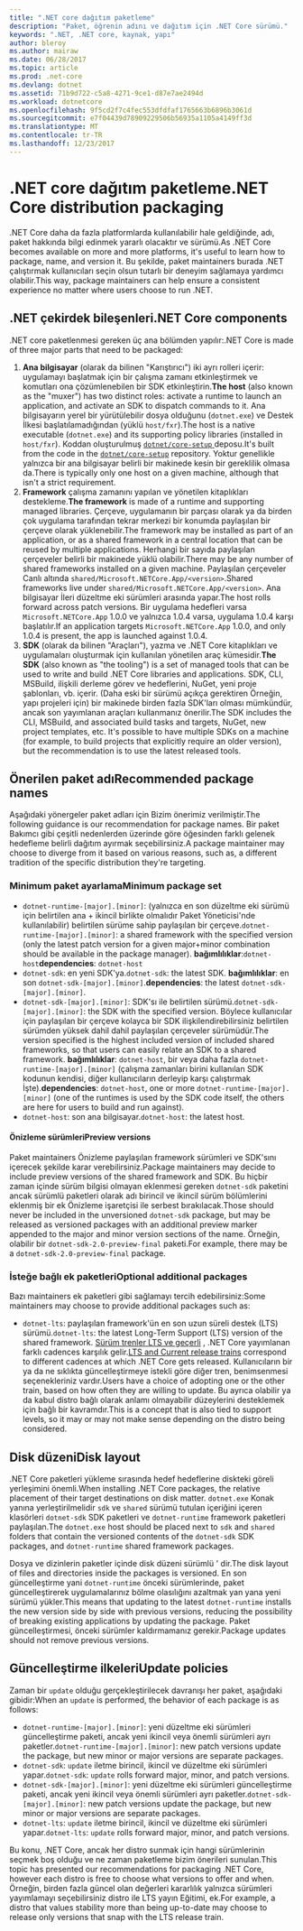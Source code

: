 ```yaml
---
title: ".NET core dağıtım paketleme"
description: "Paket, öğrenin adını ve dağıtım için .NET Core sürümü."
keywords: ".NET, .NET core, kaynak, yapı"
author: bleroy
ms.author: mairaw
ms.date: 06/28/2017
ms.topic: article
ms.prod: .net-core
ms.devlang: dotnet
ms.assetid: 71b9d722-c5a8-4271-9ce1-d87e7ae2494d
ms.workload: dotnetcore
ms.openlocfilehash: 9f5cd2f7c4fec553dfdfaf1765663b6896b3061d
ms.sourcegitcommit: e7f04439d78909229506b56935a1105a4149ff3d
ms.translationtype: MT
ms.contentlocale: tr-TR
ms.lasthandoff: 12/23/2017
---
```

# <a name="net-core-distribution-packaging"></a><span data-ttu-id="dfcf4-104">.NET core dağıtım paketleme</span><span class="sxs-lookup"><span data-stu-id="dfcf4-104">.NET Core distribution packaging</span></span>

<span data-ttu-id="dfcf4-105">.NET Core daha da fazla platformlarda kullanılabilir hale geldiğinde, adı, paket hakkında bilgi edinmek yararlı olacaktır ve sürümü.</span><span class="sxs-lookup"><span data-stu-id="dfcf4-105">As .NET Core becomes available on more and more platforms, it's useful to learn how to package, name, and version it.</span></span> <span data-ttu-id="dfcf4-106">Bu şekilde, paket maintainers burada .NET çalıştırmak kullanıcıları seçin olsun tutarlı bir deneyim sağlamaya yardımcı olabilir.</span><span class="sxs-lookup"><span data-stu-id="dfcf4-106">This way, package maintainers can help ensure a consistent experience no matter where users choose to run .NET.</span></span>

## <a name="net-core-components"></a><span data-ttu-id="dfcf4-107">.NET çekirdek bileşenleri</span><span class="sxs-lookup"><span data-stu-id="dfcf4-107">.NET Core components</span></span>

<span data-ttu-id="dfcf4-108">.NET core paketlenmesi gereken üç ana bölümden yapılır:</span><span class="sxs-lookup"><span data-stu-id="dfcf4-108">.NET Core is made of three major parts that need to be packaged:</span></span>

1. <span data-ttu-id="dfcf4-109">**Ana bilgisayar** (olarak da bilinen "Karıştırıcı") iki ayrı rolleri içerir: uygulamayı başlatmak için bir çalışma zamanı etkinleştirmek ve komutları ona çözümlenebilen bir SDK etkinleştirin.</span><span class="sxs-lookup"><span data-stu-id="dfcf4-109">**The host** (also known as the "muxer") has two distinct roles: activate a runtime to launch an application, and activate an SDK to dispatch commands to it.</span></span> <span data-ttu-id="dfcf4-110">Ana bilgisayarın yerel bir yürütülebilir dosya olduğunu (`dotnet.exe`) ve Destek İlkesi başlatılamadığından (yüklü `host/fxr`).</span><span class="sxs-lookup"><span data-stu-id="dfcf4-110">The host is a native executable (`dotnet.exe`) and its supporting policy libraries (installed in `host/fxr`).</span></span> <span data-ttu-id="dfcf4-111">Koddan oluşturulmuş [ `dotnet/core-setup` ](https://github.com/dotnet/core-setup/) deposu.</span><span class="sxs-lookup"><span data-stu-id="dfcf4-111">It's built from the code in the [`dotnet/core-setup`](https://github.com/dotnet/core-setup/) repository.</span></span> <span data-ttu-id="dfcf4-112">Yoktur genellikle yalnızca bir ana bilgisayar belirli bir makinede kesin bir gereklilik olmasa da.</span><span class="sxs-lookup"><span data-stu-id="dfcf4-112">There is typically only one host on a given machine, although that isn't a strict requirement.</span></span>
2. <span data-ttu-id="dfcf4-113">**Framework** çalışma zamanını yapılan ve yönetilen kitaplıkları destekleme.</span><span class="sxs-lookup"><span data-stu-id="dfcf4-113">**The framework** is made of a runtime and supporting managed libraries.</span></span> <span data-ttu-id="dfcf4-114">Çerçeve, uygulamanın bir parçası olarak ya da birden çok uygulama tarafından tekrar merkezi bir konumda paylaşılan bir çerçeve olarak yüklenebilir.</span><span class="sxs-lookup"><span data-stu-id="dfcf4-114">The framework may be installed as part of an application, or as a shared framework in a central location that can be reused by multiple applications.</span></span> <span data-ttu-id="dfcf4-115">Herhangi bir sayıda paylaşılan çerçeveler belirli bir makinede yüklü olabilir.</span><span class="sxs-lookup"><span data-stu-id="dfcf4-115">There may be any number of shared frameworks installed on a given machine.</span></span> <span data-ttu-id="dfcf4-116">Paylaşılan çerçeveler Canlı altında `shared/Microsoft.NETCore.App/<version>`.</span><span class="sxs-lookup"><span data-stu-id="dfcf4-116">Shared frameworks live under `shared/Microsoft.NETCore.App/<version>`.</span></span> <span data-ttu-id="dfcf4-117">Ana bilgisayar İleri düzeltme eki sürümleri arasında yapar.</span><span class="sxs-lookup"><span data-stu-id="dfcf4-117">The host rolls forward across patch versions.</span></span> <span data-ttu-id="dfcf4-118">Bir uygulama hedefleri varsa `Microsoft.NETCore.App` 1.0.0 ve yalnızca 1.0.4 varsa, uygulama 1.0.4 karşı başlatılır.</span><span class="sxs-lookup"><span data-stu-id="dfcf4-118">If an application targets `Microsoft.NETCore.App` 1.0.0, and only 1.0.4 is present, the app is launched against 1.0.4.</span></span>
3. <span data-ttu-id="dfcf4-119">**SDK** (olarak da bilinen "Araçları"), yazma ve .NET Core kitaplıkları ve uygulamaları oluşturmak için kullanılan yönetilen araç kümesidir.</span><span class="sxs-lookup"><span data-stu-id="dfcf4-119">**The SDK** (also known as "the tooling") is a set of managed tools that can be used to write and build .NET Core libraries and applications.</span></span> <span data-ttu-id="dfcf4-120">SDK, CLI, MSBuild, ilişkili derleme görev ve hedeflerini, NuGet, yeni proje şablonları, vb. içerir. (Daha eski bir sürümü açıkça gerektiren Örneğin, yapı projeleri için) bir makinede birden fazla SDK'ları olması mümkündür, ancak son yayımlanan araçları kullanmanız önerilir.</span><span class="sxs-lookup"><span data-stu-id="dfcf4-120">The SDK includes the CLI, MSBuild, and associated build tasks and targets, NuGet, new project templates, etc. It's possible to have multiple SDKs on a machine (for example, to build projects that explicitly require an older version), but the recommendation is to use the latest released tools.</span></span>

## <a name="recommended-package-names"></a><span data-ttu-id="dfcf4-121">Önerilen paket adı</span><span class="sxs-lookup"><span data-stu-id="dfcf4-121">Recommended package names</span></span>

<span data-ttu-id="dfcf4-122">Aşağıdaki yönergeler paket adları için Bizim önerimiz verilmiştir.</span><span class="sxs-lookup"><span data-stu-id="dfcf4-122">The following guidance is our recommendation for package names.</span></span> <span data-ttu-id="dfcf4-123">Bir paket Bakımcı gibi çeşitli nedenlerden üzerinde göre öğesinden farklı gelenek hedefleme belirli dağıtım ayırmak seçebilirsiniz.</span><span class="sxs-lookup"><span data-stu-id="dfcf4-123">A package maintainer may choose to diverge from it based on various reasons, such as, a different tradition of the specific distribution they're targeting.</span></span>

### <a name="minimum-package-set"></a><span data-ttu-id="dfcf4-124">Minimum paket ayarlama</span><span class="sxs-lookup"><span data-stu-id="dfcf4-124">Minimum package set</span></span>

* <span data-ttu-id="dfcf4-125">`dotnet-runtime-[major].[minor]`: (yalnızca en son düzeltme eki sürümü için belirtilen ana + ikincil birlikte olmalıdır Paket Yöneticisi'nde kullanılabilir) belirtilen sürüme sahip paylaşılan bir çerçeve.</span><span class="sxs-lookup"><span data-stu-id="dfcf4-125">`dotnet-runtime-[major].[minor]`: a shared framework with the specified version (only the latest patch version for a given major+minor combination should be available in the package manager).</span></span> <span data-ttu-id="dfcf4-126">**bağımlılıklar**:`dotnet-host`</span><span class="sxs-lookup"><span data-stu-id="dfcf4-126">**dependencies**: `dotnet-host`</span></span>
* <span data-ttu-id="dfcf4-127">`dotnet-sdk`: en yeni SDK'ya.</span><span class="sxs-lookup"><span data-stu-id="dfcf4-127">`dotnet-sdk`: the latest SDK.</span></span> <span data-ttu-id="dfcf4-128">**bağımlılıklar**: en son `dotnet-sdk-[major].[minor]`.</span><span class="sxs-lookup"><span data-stu-id="dfcf4-128">**dependencies**: the latest `dotnet-sdk-[major].[minor]`.</span></span>
* <span data-ttu-id="dfcf4-129">`dotnet-sdk-[major].[minor]`: SDK'sı ile belirtilen sürümü.</span><span class="sxs-lookup"><span data-stu-id="dfcf4-129">`dotnet-sdk-[major].[minor]`: the SDK with the specified version.</span></span> <span data-ttu-id="dfcf4-130">Böylece kullanıcılar için paylaşılan bir çerçeve kolayca bir SDK ilişkilendirebilirsiniz belirtilen sürümden yüksek dahil dahil paylaşılan çerçeveler sürümüdür.</span><span class="sxs-lookup"><span data-stu-id="dfcf4-130">The version specified is the highest included version of included shared frameworks, so that users can easily relate an SDK to a shared framework.</span></span> <span data-ttu-id="dfcf4-131">**bağımlılıklar**: `dotnet-host`, bir veya daha fazla `dotnet-runtime-[major].[minor]` (çalışma zamanları birini kullanılan SDK kodunun kendisi, diğer kullanıcıların derleyip karşı çalıştırmak İşte).</span><span class="sxs-lookup"><span data-stu-id="dfcf4-131">**dependencies**: `dotnet-host`, one or more `dotnet-runtime-[major].[minor]` (one of the runtimes is used by the SDK code itself, the others are here for users to build and run against).</span></span>
* <span data-ttu-id="dfcf4-132">`dotnet-host`: son ana bilgisayar.</span><span class="sxs-lookup"><span data-stu-id="dfcf4-132">`dotnet-host`: the latest host.</span></span>

#### <a name="preview-versions"></a><span data-ttu-id="dfcf4-133">Önizleme sürümleri</span><span class="sxs-lookup"><span data-stu-id="dfcf4-133">Preview versions</span></span>

<span data-ttu-id="dfcf4-134">Paket maintainers Önizleme paylaşılan framework sürümleri ve SDK'sını içerecek şekilde karar verebilirsiniz.</span><span class="sxs-lookup"><span data-stu-id="dfcf4-134">Package maintainers may decide to include preview versions of the shared framework and SDK.</span></span> <span data-ttu-id="dfcf4-135">Bu hiçbir zaman içinde sürüm bilgisi olmayan eklenmesi gereken `dotnet-sdk` paketini ancak sürümlü paketleri olarak adı birincil ve ikincil sürüm bölümlerini eklenmiş bir ek Önizleme işaretçisi ile serbest bırakılacak.</span><span class="sxs-lookup"><span data-stu-id="dfcf4-135">Those should never be included in the unversioned `dotnet-sdk` package, but may be released as versioned packages with an additional preview marker appended to the major and minor version sections of the name.</span></span> <span data-ttu-id="dfcf4-136">Örneğin, olabilir bir `dotnet-sdk-2.0-preview-final` paketi.</span><span class="sxs-lookup"><span data-stu-id="dfcf4-136">For example, there may be a `dotnet-sdk-2.0-preview-final` package.</span></span>

### <a name="optional-additional-packages"></a><span data-ttu-id="dfcf4-137">İsteğe bağlı ek paketleri</span><span class="sxs-lookup"><span data-stu-id="dfcf4-137">Optional additional packages</span></span>

<span data-ttu-id="dfcf4-138">Bazı maintainers ek paketleri gibi sağlamayı tercih edebilirsiniz:</span><span class="sxs-lookup"><span data-stu-id="dfcf4-138">Some maintainers may choose to provide additional packages such as:</span></span>

* <span data-ttu-id="dfcf4-139">`dotnet-lts`: paylaşılan framework'ün en son uzun süreli destek (LTS) sürümü.</span><span class="sxs-lookup"><span data-stu-id="dfcf4-139">`dotnet-lts`: the latest Long-Term Support (LTS) version of the shared framework.</span></span> <span data-ttu-id="dfcf4-140">[Sürüm trenler LTS ve geçerli](~/docs/core/versions/lts-current.md) , .NET Core yayımlanan farklı cadences karşılık gelir.</span><span class="sxs-lookup"><span data-stu-id="dfcf4-140">[LTS and Current release trains](~/docs/core/versions/lts-current.md) correspond to different cadences at which .NET Core gets released.</span></span> <span data-ttu-id="dfcf4-141">Kullanıcıların bir ya da ne sıklıkta güncelleştirmeye istekli göre diğer tren, benimsenmesi seçenekleriniz vardır.</span><span class="sxs-lookup"><span data-stu-id="dfcf4-141">Users have a choice of adopting one or the other train, based on how often they are willing to update.</span></span> <span data-ttu-id="dfcf4-142">Bu ayrıca olabilir ya da kabul distro bağlı olarak anlamı olmayabilir düzeylerini desteklemek için bağlı bir kavramdır.</span><span class="sxs-lookup"><span data-stu-id="dfcf4-142">This is a concept that is also tied to support levels, so it may or may not make sense depending on the distro being considered.</span></span>

## <a name="disk-layout"></a><span data-ttu-id="dfcf4-143">Disk düzeni</span><span class="sxs-lookup"><span data-stu-id="dfcf4-143">Disk layout</span></span>

<span data-ttu-id="dfcf4-144">.NET Core paketleri yükleme sırasında hedef hedeflerine diskteki göreli yerleşimini önemli.</span><span class="sxs-lookup"><span data-stu-id="dfcf4-144">When installing .NET Core packages, the relative placement of their target destinations on disk matter.</span></span>
<span data-ttu-id="dfcf4-145">`dotnet.exe` Konak yanına yerleştirilmelidir `sdk` ve `shared` sürümü tutulan içeriğini içeren klasörleri `dotnet-sdk` SDK paketleri ve `dotnet-runtime` framework paketleri paylaşılan.</span><span class="sxs-lookup"><span data-stu-id="dfcf4-145">The `dotnet.exe` host should be placed next to `sdk` and `shared` folders that contain the versioned contents of the `dotnet-sdk` SDK packages, and `dotnet-runtime` shared framework packages.</span></span>

<span data-ttu-id="dfcf4-146">Dosya ve dizinlerin paketler içinde disk düzeni sürümlü ' dir.</span><span class="sxs-lookup"><span data-stu-id="dfcf4-146">The disk layout of files and directories inside the packages is versioned.</span></span> <span data-ttu-id="dfcf4-147">En son güncelleştirme yani `dotnet-runtime` önceki sürümlerinde, paket güncelleştirerek uygulamalarınız bölme olasılığını azaltmak yan yana yeni sürümü yükler.</span><span class="sxs-lookup"><span data-stu-id="dfcf4-147">This means that updating to the latest `dotnet-runtime` installs the new version side by side with previous versions, reducing the possibility of breaking existing applications by updating the package.</span></span> <span data-ttu-id="dfcf4-148">Paket güncelleştirmesi, önceki sürümler kaldırmamanız gerekir.</span><span class="sxs-lookup"><span data-stu-id="dfcf4-148">Package updates should not remove previous versions.</span></span>

## <a name="update-policies"></a><span data-ttu-id="dfcf4-149">Güncelleştirme ilkeleri</span><span class="sxs-lookup"><span data-stu-id="dfcf4-149">Update policies</span></span>

<span data-ttu-id="dfcf4-150">Zaman bir `update` olduğu gerçekleştirilecek davranışı her paket, aşağıdaki gibidir:</span><span class="sxs-lookup"><span data-stu-id="dfcf4-150">When an `update` is performed, the behavior of each package is as follows:</span></span>

* <span data-ttu-id="dfcf4-151">`dotnet-runtime-[major].[minor]`: yeni düzeltme eki sürümleri güncelleştirme paketi, ancak yeni ikincil veya önemli sürümleri ayrı paketler.</span><span class="sxs-lookup"><span data-stu-id="dfcf4-151">`dotnet-runtime-[major].[minor]`: new patch versions update the package, but new minor or major versions are separate packages.</span></span>
* <span data-ttu-id="dfcf4-152">`dotnet-sdk`: `update` iletme birincil, ikincil ve düzeltme eki sürümleri yapar.</span><span class="sxs-lookup"><span data-stu-id="dfcf4-152">`dotnet-sdk`: `update` rolls forward major, minor, and patch versions.</span></span>
* <span data-ttu-id="dfcf4-153">`dotnet-sdk-[major].[minor]`: yeni düzeltme eki sürümleri güncelleştirme paketi, ancak yeni ikincil veya önemli sürümleri ayrı paketler.</span><span class="sxs-lookup"><span data-stu-id="dfcf4-153">`dotnet-sdk-[major].[minor]`: new patch versions update the package, but new minor or major versions are separate packages.</span></span>
* <span data-ttu-id="dfcf4-154">`dotnet-lts`: `update` iletme birincil, ikincil ve düzeltme eki sürümleri yapar.</span><span class="sxs-lookup"><span data-stu-id="dfcf4-154">`dotnet-lts`: `update` rolls forward major, minor, and patch versions.</span></span>

<span data-ttu-id="dfcf4-155">Bu konu, .NET Core, ancak her distro sunmak için hangi sürümlerinin seçmek boş olduğu ve ne zaman paketleme bizim önerileri sunulan.</span><span class="sxs-lookup"><span data-stu-id="dfcf4-155">This topic has presented our recommendations for packaging .NET Core, however each distro is free to choose what versions to offer and when.</span></span> <span data-ttu-id="dfcf4-156">Örneğin, birden fazla güncel olan değerleri kararlılık yalnızca sürümleri yayımlamayı seçebilirsiniz distro ile LTS yayın Eğitimi, ek.</span><span class="sxs-lookup"><span data-stu-id="dfcf4-156">For example, a distro that values stability more than being up-to-date may choose to release only versions that snap with the LTS release train.</span></span>